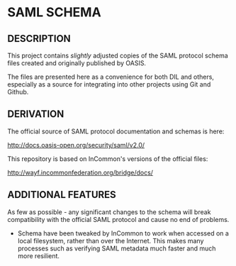 SAML SCHEMA
==============

## DESCRIPTION
This project contains *slightly* adjusted copies of the SAML protocol schema files 
created and originally published by OASIS.

The files are presented here as a convenience for both DIL and others, especially
as a source for integrating into other projects using Git and Github.

## DERIVATION
The official source of SAML protocol documentation and schemas is here:

  http://docs.oasis-open.org/security/saml/v2.0/
  
This repository is based on InCommon's versions of the official files:

  http://wayf.incommonfederation.org/bridge/docs/

## ADDITIONAL FEATURES
As few as possible - any significant changes to the schema will break compatibility
with the official SAML protocol and cause no end of problems. 

* Schema have been tweaked by InCommon to work when accessed on a local filesystem,
rather than over the Internet. This makes many processes such as verifying SAML metadata
much faster and much more resilient.

 
